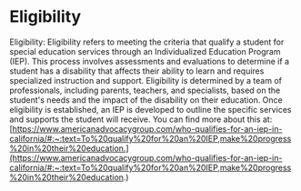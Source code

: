 # Eligibility
Eligibility: Eligibility refers to meeting the criteria that qualify a student for special education services through an Individualized Education Program (IEP). This process involves assessments and evaluations to determine if a student has a disability that affects their ability to learn and requires specialized instruction and support. Eligibility is determined by a team of professionals, including parents, teachers, and specialists, based on the student's needs and the impact of the disability on their education. Once eligibility is established, an IEP is developed to outline the specific services and supports the student will receive.
You can find more about this at: [https://www.americanadvocacygroup.com/who-qualifies-for-an-iep-in-california/#:~:text=To%20qualify%20for%20an%20IEP,make%20progress%20in%20their%20education.](https://www.americanadvocacygroup.com/who-qualifies-for-an-iep-in-california/#:~:text=To%20qualify%20for%20an%20IEP,make%20progress%20in%20their%20education.)